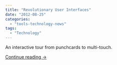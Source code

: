 ```yaml
---
title: "Revolutionary User Interfaces"
date: "2012-08-25"
categories: 
  - "tools-technology-news"
tags: 
  - "Technology"
---
```


An interactive tour from punchcards to multi-touch.

 [Continue reading →](http://timeline.verite.co/examples/user-interface/)

